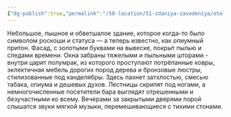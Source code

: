 ```yaml
---
{"dg-publish":true,"permalink":"/50-location/51-zdaniya-zavedeniya/otel-ereb/","tags":["локация/заведение"]}
---
```


Небольшое, пышное и обветшалое здание, которое когда-то было символом роскоши и статуса — а теперь известно, как опиумный притон. Фасад, с золотыми буквами на вывеске, покрыт пылью и следами времени. Окна забраны тяжелыми и пыльными шторами - внутри царит полумрак, из которого проступают  потрёпанные ковры, эклектичная мебель дорогих пород дерева и бронзовые люстры, стилизованные под канделябры. Здесь пахнет затхлостью, смесью табака, опиума и дешевых духов. Лестницы скрипят под ногами, а немногочисленные посетители бара выглядят отрешенными и безучастными ко всему. Вечерами за закрытыми дверями порой слышатся звуки мягкой музыки, перемешивающиеся с тихими стонами.